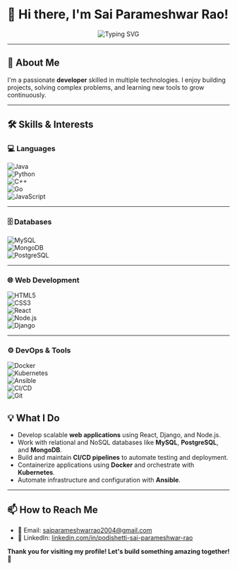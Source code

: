 

<!--
**saiparameshwarrao/saiparameshwarrao** is a ✨ _special_ ✨ repository because its `README.md` (this file) appears on your GitHub profile.



- 🔭 I’m currently working on ...
- 🌱 I’m currently learning ...
- 👯 I’m looking to collaborate on ...
- 🤔 I’m looking for help with ...
- 💬 Ask me about ...
- 📫 How to reach me: ...
- 😄 Pronouns: ...
- ⚡ Fun fact: ...


# Hi there, I'm Sai Parameshwar Rao! 👋

## 🚀 About Me
I'm a passionate **developer** with experience in **Java, Python, C++, React, Go, web development, C, MySQL, PostgreSQL, MongoDB, Node.js, Django, GitHub, VS Code, Jupyter Notebook**. I love solving problems, working on projects, and contributing to the tech community.

## 🔧 Skills & Interests
- **Languages:** Java, Python, C++, Go, JavaScript
- **Databases:** MySQL, MongoDB, PostgreSQL
- **Web Development:** HTML, CSS, Django, React, Node.js, Bootstrap 5
- **Version Control:** Git & GitHub
- **Tools & IDEs:** VS Code, Jupyter Notebook



🚀 Always eager to learn, collaborate, and build amazing projects! Let's connect and create something awesome together! 😊

-->


<!--
**saiparameshwarrao/saiparameshwarrao** is a ✨ _special_ ✨ repository because its `README.md` appears on your GitHub profile.
-->

# 👋 Hi there, I'm **Sai Parameshwar Rao!**

<div align="center">
  <img src="https://readme-typing-svg.demolab.com?font=Fira+Code&weight=600&size=28&pause=1000&color=00BCD4&center=true&vCenter=true&width=600&lines=Passionate+Developer;Problem+Solver;Passionate+about+Cloud;Always+Curious" alt="Typing SVG" />
</div>

---

## 🚀 About Me

I'm a passionate **developer** skilled in multiple technologies. I enjoy building projects, solving complex problems, and learning new tools to grow continuously.

---
## 🛠️ Skills & Interests

### 💻 Languages  
![Java](https://img.shields.io/badge/Java-ED8B00?style=for-the-badge&logo=java&logoColor=white)  
![Python](https://img.shields.io/badge/Python-3776AB?style=for-the-badge&logo=python&logoColor=white)  
![C++](https://img.shields.io/badge/C++-00599C?style=for-the-badge&logo=c%2B%2B&logoColor=white)  
![Go](https://img.shields.io/badge/Go-00ADD8?style=for-the-badge&logo=go&logoColor=white)  
![JavaScript](https://img.shields.io/badge/JavaScript-F7DF1E?style=for-the-badge&logo=javascript&logoColor=black)  

---

### 🗄️ Databases  
![MySQL](https://img.shields.io/badge/MySQL-4479A1?style=for-the-badge&logo=mysql&logoColor=white)  
![MongoDB](https://img.shields.io/badge/MongoDB-47A248?style=for-the-badge&logo=mongodb&logoColor=white)  
![PostgreSQL](https://img.shields.io/badge/PostgreSQL-316192?style=for-the-badge&logo=postgresql&logoColor=white)  

---

### 🌐 Web Development  
![HTML5](https://img.shields.io/badge/HTML5-E34F26?style=for-the-badge&logo=html5&logoColor=white)  
![CSS3](https://img.shields.io/badge/CSS3-1572B6?style=for-the-badge&logo=css3&logoColor=white)  
![React](https://img.shields.io/badge/React-20232A?style=for-the-badge&logo=react&logoColor=61DAFB)  
![Node.js](https://img.shields.io/badge/Node.js-339933?style=for-the-badge&logo=node.js&logoColor=white)  
![Django](https://img.shields.io/badge/Django-092E20?style=for-the-badge&logo=django&logoColor=white)  

---

### ⚙️ DevOps & Tools  
![Docker](https://img.shields.io/badge/Docker-2496ED?style=for-the-badge&logo=docker&logoColor=white)  
![Kubernetes](https://img.shields.io/badge/Kubernetes-326CE5?style=for-the-badge&logo=kubernetes&logoColor=white)  
![Ansible](https://img.shields.io/badge/Ansible-EE0000?style=for-the-badge&logo=ansible&logoColor=white)  
![CI/CD](https://img.shields.io/badge/CI--CD-F05032?style=for-the-badge&logo=gitlab&logoColor=white)  
![Git](https://img.shields.io/badge/Git-F05032?style=for-the-badge&logo=git&logoColor=white)  


## 💡 What I Do

- Develop scalable **web applications** using React, Django, and Node.js.
- Work with relational and NoSQL databases like **MySQL**, **PostgreSQL**, and **MongoDB**.
- Build and maintain **CI/CD pipelines** to automate testing and deployment.
- Containerize applications using **Docker** and orchestrate with **Kubernetes**.
- Automate infrastructure and configuration with **Ansible**.


---



## 📫 How to Reach Me
- 📧 Email: [saiparameshwarrao2004@gmail.com](mailto:saiparameshwarrao2004@gmail.com)
- 💼 LinkedIn: [linkedin.com/in/podishetti-sai-parameshwar-rao](https://www.linkedin.com/in/podishetti-sai-parameshwar-rao/)



**Thank you for visiting my profile! Let's build something amazing together! 🚀**



